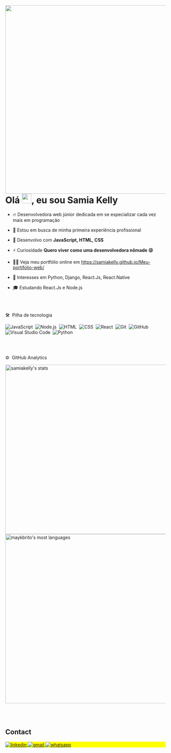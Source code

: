 <img align="right" height="590em" src="https://raw.githubusercontent.com/gist/samiakelly/e1b1a05de88aa4e2e2d0bfef93988101/raw/0d3b82f19d4596275c15d889498bee7044a0f78a/githubcard.svg"/>
<h1 align="left">Olá <img src="https://raw.githubusercontent.com/kaueMarques/kaueMarques/master/hi.gif" height="30px">, eu sou Samia Kelly</h1>


- 🔥 Desenvolvedora web júnior dedicada em se especializar cada vez mais em programação

- 🔭 Estou em busca de minha primeira experiência profissional

- 💬 Desenvolvo com **JavaScript, HTML, CSS**

- ⚡ Curiosidade **Quero viver como uma desenvolvedora nômade 😜**

- 👨‍💻 Veja meu portfólio online em https://samiakelly.github.io/Meu-portifolio-web/

- 🌱 Interesses em Python, Django, React.Js, React.Native

- 🎓 Estudando React.Js e Node.js



<br><br>

 🛠 &nbsp;Pilha de tecnologia

![JavaScript](https://img.shields.io/badge/-JavaScript-05122A?style=flat&logo=javascript)&nbsp;
![Node.js](https://img.shields.io/badge/-Node.js-05122A?style=flat&logo=node.js)&nbsp;
![HTML](https://img.shields.io/badge/-HTML-05122A?style=flat&logo=HTML5)&nbsp;
![CSS](https://img.shields.io/badge/-CSS-05122A?style=flat&logo=CSS3&logoColor=1572B6)&nbsp;
![React](https://img.shields.io/badge/-React-05122A?style=flat&logo=react)&nbsp;
![Git](https://img.shields.io/badge/-Git-05122A?style=flat&logo=git)&nbsp;
![GitHub](https://img.shields.io/badge/-GitHub-05122A?style=flat&logo=github)&nbsp;
![Visual Studio Code](https://img.shields.io/badge/-Visual%20Studio%20Code-05122A?style=flat&logo=visual-studio-code&logoColor=007ACC)&nbsp;
![Python](https://img.shields.io/badge/-Python-05122A?style=flat&logo=python)&nbsp;


<br><br>

 ⚙️ &nbsp;GitHub Analytics

<p align="left">
<img width="530em" src="https://github-readme-stats.vercel.app/api?username=samiakelly&show_icons=true&theme=vision-friendly-dark" alt="samiakelly's stats"/>
<img width="530em" src="https://github-readme-stats.vercel.app/api/top-langs/?username=samiakelly&layout=compact&theme=vision-friendly-dark" alt="maykbrito's most languages"/>
</p>


<br><br>

## Contact

<p align="left" style="background:yellow">


<a href="https://www.linkedin.com/in/98samiakelly/" target="_blank">
  <img align="center" src="https://img.shields.io/badge/-samiakelly-05122A?style=flat&logo=linkedin" alt="linkedin"/>
</a>
<a href="mailto:samiasks@hotmail.com" target="_blank">
 <img align="center" src="https://img.shields.io/badge/-samiakelly-05122A?style=flat&logo=gmail" alt="gmail"/>
</a>
<a href="https://api.whatsapp.com/send?phone=5585999824117&text=ol%C3%A1" target="_blank">
 <img align="center" src="https://img.shields.io/badge/-samiakelly-05122A?style=flat&logo=whatsapp" alt="whatsapp"/>
</a>
</p>

<!--

<img width="490em" src="https://github-readme-twitter-gazf.vercel.app/api?id=maykbrito&layout=wide&show_reply=off&show_retweet=off" />


**maykbrito/maykbrito** is a ✨ _special_ ✨ repository because its `README.md` (this file) appears on your GitHub profile.

Here are some ideas to get you started:

- 🔭 I’m currently working on ...
- 🌱 I’m currently learning ...
- 👯 I’m looking to collaborate on ...
- 🤔 I’m looking for help with ...
- 💬 Ask me about ...
- 📫 How to reach me: ...
- 😄 Pronouns: ...
- ⚡ Fun fact: ...
-->
